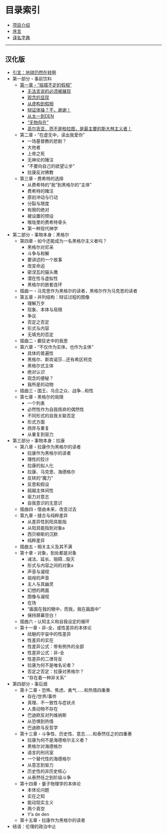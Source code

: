 # 目录索引

* [项目介绍](/README.md)
* [序言](gitbook/README.md)
* [译名字典](gitbook/markdown/translation.md)

----

## 汉化版

* [引言：地球仍然在转啊](gitbook/markdown/zh/chapter010/00.md)
* 第一部分・事前饮料
  * [第一章・“摇摆不定的假相”](gitbook/markdown/zh/chapter010/SUMMARY.md)
    * [无法言说的必须被展现](gitbook/markdown/zh/chapter010/01.md)
    * [观念的显现](gitbook/markdown/zh/chapter010/02.md)
    * [从虚构到假相](gitbook/markdown/zh/chapter010/03.md)
    * [辩证体操？不，谢谢！](gitbook/markdown/zh/chapter010/04.md)
    * [从太一到DEN](gitbook/markdown/zh/chapter010/05.md)
    * [“无物存在”](gitbook/markdown/zh/chapter010/06.md)
    * [高尔吉亚，而不是柏拉图，是最主要的斯大林主义者！](gitbook/markdown/zh/chapter010/07.md)
  * 第二章・“在虚无中，读出我爱你”
    * 一场基督教的悲剧？
    * 大他者
    * 上帝之死
    * 无神论的赌注
    * “不要向自己的欲望让步”
    * 拉康反对佛教
  * 第三章・费希特的选择
    * 从费希特的“我”到黑格尔的“主体”
    * 费希特的赌注
    * 原初冲动与行动
    * 分裂与限度
    * 有限的绝对
    * 被设置的预设
    * 喉咙里的费希特骨头
    * 第一种现代神学
* 第二部分・事物本身：黑格尔
  * 第四章・如今还能成为一名黑格尔主义者吗？
    * 黑格尔对尼采
    * 斗争与和解
    * 要讲述的一个故事
    * 改变命运
    * 密涅瓦的猫头鹰
    * 潜在性与虚拟性
    * 黑格尔的嵌套连环
  * 插曲一・马克思作为黑格尔的读者，黑格尔作为马克思的读者
  * 第五章・并列结构：辩证过程的图像
    * 理解万岁
    * 现象、本体与局限
    * 争议
    * 否定之否定
    * 形式与内容
    * 无填充的否定
  * 插曲二・癫狂史中的我思
  * 第六章・“不仅作为实体，也作为主体”
    * 具体的普遍性
    * 黑格尔、斯宾诺莎...还有希区柯克
    * 黑格尔式主体
    * 绝对认识
    * 观念的便秘？
    * 我所是的动物
  * 插曲三・国王、乌合之众、战争...和性
  * 第七章・黑格尔的局限
    * 一个列表
    * 必然性作为自我扬弃的偶然性
    * 不同形式的自我关联否定
    * 形式方面
    * 扬弃与重复
    * 从重复到驱力
* 第三部分・事物本身：拉康
  * 第八章・拉康作为黑格尔的读者
    * 拉康作为黑格尔的读者
    * 理性的狡计
    * 拉康的拟人化
    * 拉康、马克思、海德格尔
    * 反转的“魔力”
    * 反思和假设
    * 超越主体间性
    * 驱力对意志
    * 自我意识的无意识
  * 插曲四・借由未来，改变过去
  * 第九章・缝合与纯粹差异
    * 从差异性到阳具能指
    * 从阳具能指到对象a
    * 西贝柳斯的沉默
    * 纯粹差异
  * 插曲五・相关主义及其不满
  * 第十章・对象，到处都是对象
    * 减法、延长、阻碍...毁灭
    * 形式与内容之间的对象a
    * 声音与凝视
    * 祖母的声音
    * 主人与其幽灵
    * 幻想的两面
    * 图像与凝视
    * 在场
    * “画面在我的眼中，而我，我在画面中”
    * 保持屏幕空白！
  * 插曲六・认知主义和自我设定的循环
  * 第十一章・非-全，或性差异的本体论
    * 祛魅的宇宙中的性差异
    * 性差异的实在
    * 性差异公式：带有例外的全部
    * 性差异公式：非-全
    * 性差异的二律背反
    * 拉康为何不是唯名论者？
    * 否定之否定：拉康对黑格尔？
    * “存在着一种非关系”
* 第四部分・事后烟
  * 第十二章・恐怖、焦虑、勇气......和热情四重奏
    * 存在/世界/事件
    * 真理、不一致性与症状点
    * 人类动物不存在
    * 巴迪欧反对列维纳斯
    * 从恐惧到热情
    * 巴迪欧与反哲学
  * 第十三章・斗争性、历史性、意志......和泰然任之的四重奏
    * 拉康为何不是海德格尔主义者？
    * 黑格尔对海德格尔
    * 语言的刑讯室
    * 一个替代性的海德格尔
    * 从意志到驱力
    * 历史性的非历史核心
    * 从泰然任之到阶级斗争
  * 第十四章・量子物理学的本体论
    * 本体论问题
    * 实在之知
    * 能动现实主义
    * 两个真空
    * Y’a de den
  * 第十五章・拉康作为黑格尔的读者
* 结语：伦理的政治中止
